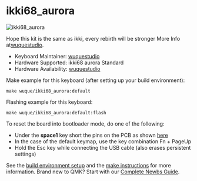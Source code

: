 # ikki68_aurora

![ikki68_aurora](https://cdn.shopify.com/s/files/1/0403/9809/4489/products/GMK_Mizu_FK5225_2021-Jan-28_01-50-51AM-000_CustomizedView25613364763.jpg?v=1611994134)

Hope this kit is the same as ikki, every rebirth will be stronger
More Info at[wuquestudio](https://shop.wuquestudio.com/).

* Keyboard Maintainer: [wuquestudio](https://shop.wuquestudio.com)
* Hardware Supported: ikki68 aurora Standard
* Hardware Availability: [wuquestudio](http://aurora.wuquestudio.com/)

Make example for this keyboard (after setting up your build environment):

    make wuque/ikki68_aurora:default

Flashing example for this keyboard:

    make wuque/ikki68_aurora:default:flash

To reset the board into bootloader mode, do one of the following:

* Under the **space1** key short the pins on the PCB as shown [here]( https://media.discordapp.net/attachments/768892137205923850/862663262180999218/image0.jpg?width=2520&height=910)
* In the case of the default keymap, use the key combination Fn + PageUp
* Hold the Esc key while connecting the USB cable (also erases persistent settings)

See the [build environment setup](https://docs.qmk.fm/#/getting_started_build_tools) and the [make instructions](https://docs.qmk.fm/#/getting_started_make_guide) for more information. Brand new to QMK? Start with our [Complete Newbs Guide](https://docs.qmk.fm/#/newbs).
